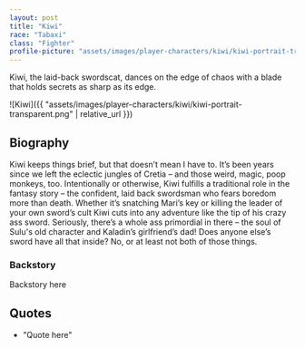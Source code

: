 ```yaml
---
layout: post
title: "Kiwi"
race: "Tabaxi"
class: "Fighter"
profile-picture: "assets/images/player-characters/kiwi/kiwi-portrait-transparent.png"
---
```


<!-- Character tagline -->
Kiwi, the laid-back swordscat, dances on the edge of chaos with a blade that holds secrets as sharp as its edge.

![Kiwi]({{ "assets/images/player-characters/kiwi/kiwi-portrait-transparent.png" | relative_url }})

## Biography

Kiwi keeps things brief, but that doesn’t mean I have to. It’s been years since we left the eclectic jungles of Cretia – and those weird, magic, poop monkeys, too. Intentionally or otherwise, Kiwi fulfills a traditional role in the fantasy story – the confident, laid back swordsman who fears boredom more than death. Whether it’s snatching Mari’s key or killing the leader of your own sword’s cult Kiwi cuts into any adventure like the tip of his crazy ass sword. Seriously, there’s a whole ass primordial in there – the soul of Sulu's old character and Kaladin’s girlfriend’s dad! Does anyone else’s sword have all that inside? No, or at least not both of those things.

### Backstory

Backstory here

## Quotes

- "Quote here"
